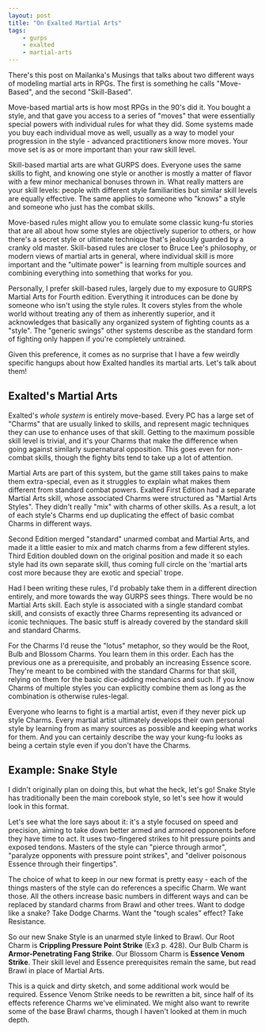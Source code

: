 ```yaml
---
layout: post
title: "On Exalted Martial Arts"
tags:
    - gurps
    - exalted
    - martial-arts
---
```


There's this post on Mailanka's Musings that talks about two different ways of
modeling martial arts in RPGs. The first is something he calls "Move-Based", and
the second "Skill-Based".

Move-based martial arts is how most RPGs in the 90's did it. You bought a style,
and that gave you access to a series of "moves" that were essentially special
powers with individual rules for what they did. Some systems made you buy each
individual move as well, usually as a way to model your progression in the
style - advanced practitioners know more moves. Your move set is as or more
important than your raw skill level.

Skill-based martial arts are what GURPS does. Everyone uses the same skills to
fight, and knowing one style or another is mostly a matter of flavor with a few
minor mechanical bonuses thrown in. What really matters are your skill levels:
people with different style familiarities but similar skill levels are equally
effective. The same applies to someone who "knows" a style and someone who just
has the combat skills.

Move-based rules might allow you to emulate some classic kung-fu stories that
are all about how some styles are objectively superior to others, or how there's
a secret style or ultimate technique that's jealously guarded by a cranky old
master. Skill-based rules are closer to Bruce Lee's philosophy, or modern views
of martial arts in general, where individual skill is more important and the
"ultimate power" is learning from multiple sources and combining everything into
something that works for you.

Personally, I prefer skill-based rules, largely due to my exposure to GURPS
Martial Arts for Fourth edition. Everything it introduces can be done by someone
who isn't using the style rules. It covers styles from the whole world without
treating any of them as inherently superior, and it acknowledges that basically
any organized system of fighting counts as a "style". The "generic swings" other
systems describe as the standard form of fighting only happen if you're
completely untrained.

Given this preference, it comes as no surprise that I have a few weirdly
specific hangups about how Exalted handles its martial arts. Let's talk about
them!

## Exalted's Martial Arts

Exalted's _whole system_ is entirely move-based. Every PC has a large set
of "Charms" that are usually linked to skills, and represent magic techniques
they can use to enhance uses of that skill. Getting to the maximum possible
skill level is trivial, and it's your Charms that make the difference when going
against similarly supernatural opposition. This goes even for non-combat skills,
though the fighty bits tend to take up a lot of attention.

Martial Arts are part of this system, but the game still takes pains to make
them extra-special, even as it struggles to explain what makes them different
from standard combat powers. Exalted First Edition had a separate Martial Arts
skill, whose associated Charms were structured as "Martial Arts Styles". They
didn't really "mix" with charms of other skills. As a result, a lot of each
style's Charms end up duplicating the effect of basic combat Charms in different
ways.

Second Edition merged "standard" unarmed combat and Martial Arts, and made it a
little easier to mix and match charms from a few different styles. Third Edition
doubled down on the original position and made it so each style had its own
separate skill, thus coming full circle on the 'martial arts cost more because
they are exotic and special' trope.

Had I been writing these rules, I'd probably take them in a different direction
entirely, and more towards the way GURPS sees things. There would be no Martial
Arts skill. Each style is associated with a single standard combat skill, and
consists of exactly three Charms representing its advanced or iconic
techniques. The basic stuff is already covered by the standard skill and
standard Charms.

For the Charms I'd reuse the "lotus" metaphor, so they would be the Root, Bulb
and Blossom Charms. You learn them in this order. Each has the previous one as a
prerequisite, and probably an increasing Essence score. They're meant to be
combined with the standard Charms for that skill, relying on them for the basic
dice-adding mechanics and such. If you know Charms of multiple styles you can
explicitly combine them as long as the combination is otherwise rules-legal.

Everyone who learns to fight is a martial artist, even if they never pick up
style Charms. Every martial artist ultimately develops their own personal style
by learning from as many sources as possible and keeping what works for
them. And you can certainly describe the way your kung-fu looks as being a
certain style even if you don't have the Charms.

## Example: Snake Style

I didn't originally plan on doing this, but what the heck, let's go! Snake Style
has traditionally been the main corebook style, so let's see how it would look
in this format.

Let's see what the lore says about it: it's a style focused on speed and
precision, aiming to take down better armed and armored opponents before they
have time to act. It uses two-fingered strikes to hit pressure points and
exposed tendons. Masters of the style can "pierce through armor", "paralyze
opponents with pressure point strikes", and "deliver poisonous Essence through
their fingertips".

The choice of what to keep in our new format is pretty easy - each of the things
masters of the style can do references a specific Charm. We want those. All the
others increase basic numbers in different ways and can be replaced by standard
charms from Brawl and other trees. Want to dodge like a snake? Take Dodge
Charms. Want the "tough scales" effect? Take Resistance.

So our new Snake Style is an unarmed style linked to Brawl. Our Root Charm is
**Crippling Pressure Point Strike** (Ex3 p. 428). Our Bulb Charm is
**Armor-Penetrating Fang Strike**. Our Blossom Charm is **Essence Venom
Strike**. Their skill level and Essence prerequisites remain the same, but read
Brawl in place of Martial Arts.

This is a quick and dirty sketch, and some additional work would be
required. Essence Venom Strike needs to be rewritten a bit, since half of its
effects reference Charms we've eliminated. We might also want to rewrite some of
the base Brawl charms, though I haven't looked at them in much depth.
